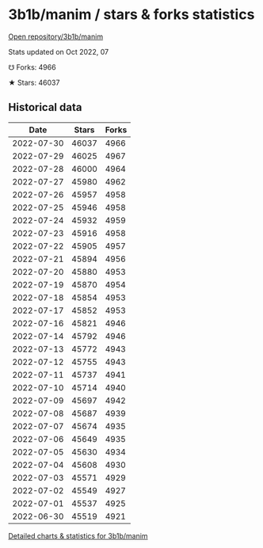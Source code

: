 # 3b1b/manim / stars & forks statistics

[Open repository/3b1b/manim](https://github.com/3b1b/manim)

Stats updated on Oct 2022, 07

☋ Forks: 4966

★ Stars: 46037

## Historical data
| Date | Stars | Forks |
|------|-------|-------|
| 2022-07-30 | 46037 | 4966 | 
| 2022-07-29 | 46025 | 4967 | 
| 2022-07-28 | 46000 | 4964 | 
| 2022-07-27 | 45980 | 4962 | 
| 2022-07-26 | 45957 | 4958 | 
| 2022-07-25 | 45946 | 4958 | 
| 2022-07-24 | 45932 | 4959 | 
| 2022-07-23 | 45916 | 4958 | 
| 2022-07-22 | 45905 | 4957 | 
| 2022-07-21 | 45894 | 4956 | 
| 2022-07-20 | 45880 | 4953 | 
| 2022-07-19 | 45870 | 4954 | 
| 2022-07-18 | 45854 | 4953 | 
| 2022-07-17 | 45852 | 4953 | 
| 2022-07-16 | 45821 | 4946 | 
| 2022-07-14 | 45792 | 4946 | 
| 2022-07-13 | 45772 | 4943 | 
| 2022-07-12 | 45755 | 4943 | 
| 2022-07-11 | 45737 | 4941 | 
| 2022-07-10 | 45714 | 4940 | 
| 2022-07-09 | 45697 | 4942 | 
| 2022-07-08 | 45687 | 4939 | 
| 2022-07-07 | 45674 | 4935 | 
| 2022-07-06 | 45649 | 4935 | 
| 2022-07-05 | 45630 | 4934 | 
| 2022-07-04 | 45608 | 4930 | 
| 2022-07-03 | 45571 | 4929 | 
| 2022-07-02 | 45549 | 4927 | 
| 2022-07-01 | 45537 | 4925 | 
| 2022-06-30 | 45519 | 4921 | 


[Detailed charts & statistics for 3b1b/manim](https://reviewgithub.com/rep/3b1b/manim)
